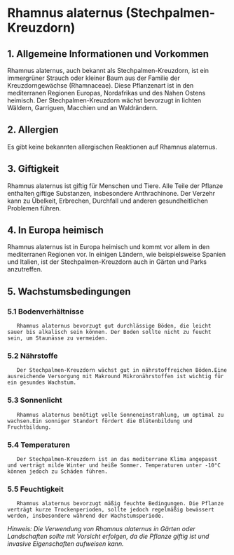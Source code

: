 # Rhamnus alaternus (Stechpalmen-Kreuzdorn)

## 1. Allgemeine Informationen und Vorkommen
Rhamnus alaternus, auch bekannt als Stechpalmen-Kreuzdorn, ist ein immergrüner Strauch oder kleiner Baum aus der Familie der Kreuzdorngewächse (Rhamnaceae). Diese Pflanzenart ist in den mediterranen Regionen Europas, Nordafrikas und des Nahen Ostens heimisch. Der Stechpalmen-Kreuzdorn wächst bevorzugt in lichten Wäldern, Garriguen, Macchien und an Waldrändern.

## 2. Allergien
   Es gibt keine bekannten allergischen Reaktionen auf Rhamnus alaternus.

## 3. Giftigkeit
   Rhamnus alaternus ist giftig für Menschen und Tiere. Alle Teile der Pflanze enthalten giftige Substanzen, insbesondere Anthrachinone. Der Verzehr kann zu Übelkeit, Erbrechen, Durchfall und anderen gesundheitlichen Problemen führen.

## 4. In Europa heimisch
   Rhamnus alaternus ist in Europa heimisch und kommt vor allem in den mediterranen Regionen vor. In einigen Ländern, wie beispielsweise Spanien und Italien, ist der Stechpalmen-Kreuzdorn auch in Gärten und Parks anzutreffen.

## 5. Wachstumsbedingungen
###    5.1 Bodenverhältnisse
       Rhamnus alaternus bevorzugt gut durchlässige Böden, die leicht sauer bis alkalisch sein können. Der Boden sollte nicht zu feucht sein, um Staunässe zu vermeiden.

###   5.2 Nährstoffe
       Der Stechpalmen-Kreuzdorn wächst gut in nährstoffreichen Böden.Eine ausreichende Versorgung mit Makround Mikronährstoffen ist wichtig für ein gesundes Wachstum.

###   5.3 Sonnenlicht
       Rhamnus alaternus benötigt volle Sonneneinstrahlung, um optimal zu wachsen.Ein sonniger Standort fördert die Blütenbildung und Fruchtbildung.

###   5.4 Temperaturen
       Der Stechpalmen-Kreuzdorn ist an das mediterrane Klima angepasst und verträgt milde Winter und heiße Sommer. Temperaturen unter -10°C können jedoch zu Schäden führen.

###  5.5 Feuchtigkeit
       Rhamnus alaternus bevorzugt mäßig feuchte Bedingungen. Die Pflanze verträgt kurze Trockenperioden, sollte jedoch regelmäßig bewässert werden, insbesondere während der Wachstumsperiode.

*Hinweis: Die Verwendung von Rhamnus alaternus in Gärten oder Landschaften sollte mit Vorsicht erfolgen, da die Pflanze giftig ist und invasive Eigenschaften aufweisen kann.*
